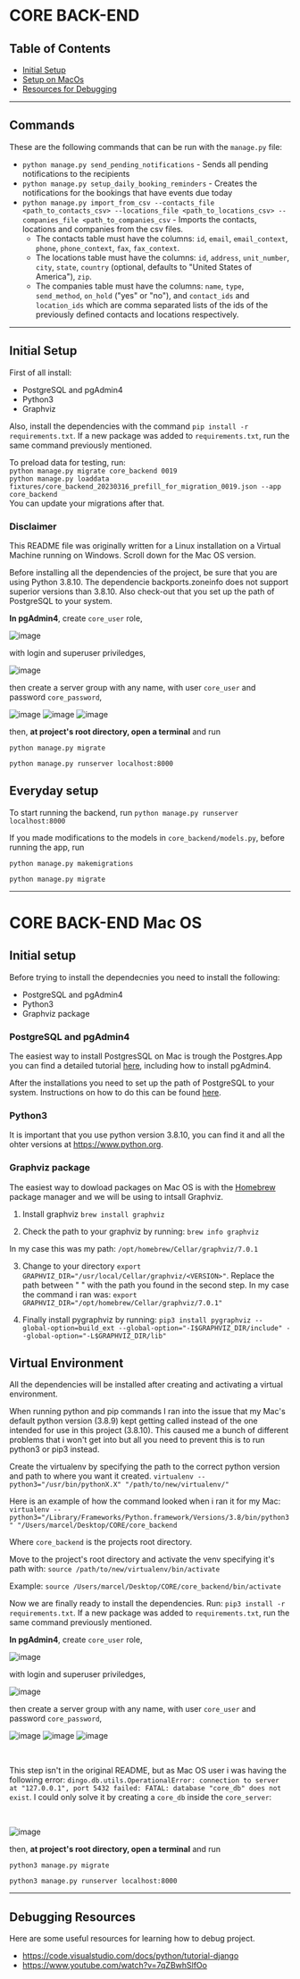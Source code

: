 # CORE BACK-END

## Table of Contents

- [Initial Setup](#initial-setup)
- [Setup on MacOs](#core-back-end-mac-os)
- [Resources for Debugging](#debugging-resources)

---

## Commands
These are the following commands that can be run with the `manage.py` file:
* `python manage.py send_pending_notifications` - Sends all pending notifications to the recipients
* `python manage.py setup_daily_booking_reminders` - Creates the notifications for the bookings that have events due today
* `python manage.py import_from_csv --contacts_file <path_to_contacts_csv> --locations_file <path_to_locations_csv> --companies_file <path_to_companies_csv` - Imports the contacts, locations and companies from the csv files.
  * The contacts table must have the columns: `id`, `email`, `email_context`, `phone`, `phone_context`, `fax`, `fax_context`.
  * The locations table must have the columns: `id`, `address`, `unit_number`, `city`, `state`, `country` (optional, defaults to "United States of America"), `zip`.
  * The companies table must have the columns: `name`, `type`, `send_method`, `on_hold` ("yes" or "no"), and `contact_ids` and `location_ids` which are comma separated lists of the ids of the previously defined contacts and locations respectively.

---

## Initial Setup

First of all install:
- PostgreSQL and pgAdmin4
- Python3
- Graphviz

Also, install the dependencies with the command `pip install -r requirements.txt`. If a new package was added to `requirements.txt`, run the same command previously mentioned.

To preload data for testing, run:\
`python manage.py migrate core_backend 0019`\
`python manage.py loaddata fixtures/core_backend_20230316_prefill_for_migration_0019.json --app core_backend`\
You can update your migrations after that.

### Disclaimer

This README file was originally written for a Linux installation on a Virtual Machine running on Windows. Scroll down for the Mac OS version. 

Before installing all the dependencies of the project, be sure that you are using Python 3.8.10. The dependencie backports.zoneinfo does not support superior versions than 3.8.10. Also check-out that you set up the path of PostgreSQL to your system.

**In pgAdmin4**,
create `core_user` role,

![image](https://user-images.githubusercontent.com/53912324/199030034-d79ba002-7ea6-4e8a-976d-264d23d85488.png)

with login and superuser priviledges,

![image](https://user-images.githubusercontent.com/53912324/199030193-4563a741-6dcf-4a3d-8563-6bab0d63bf95.png)

then create a server group with any name, with user `core_user` and password `core_password`,

![image](https://user-images.githubusercontent.com/53912324/199030464-8a51af7b-a48b-44cc-bc81-de4194839285.png)
![image](https://user-images.githubusercontent.com/53912324/199030669-789ce73f-33ef-4a23-a5e4-cd53e543fd74.png)
![image](https://user-images.githubusercontent.com/53912324/199030956-dc7b9243-e0be-4d89-82c9-3d4420bf1a07.png)

then, **at project's root directory, open a terminal** and run

`python manage.py migrate`

`python manage.py runserver localhost:8000`

## Everyday setup

To start running the backend, run `python manage.py runserver localhost:8000`

If you made modifications to the models in `core_backend/models.py`, before running the app, run 

`python manage.py makemigrations`

`python manage.py migrate`

---

# CORE BACK-END Mac OS

## Initial setup

Before trying to install the dependecnies you need to install the following:
- PostgreSQL and pgAdmin4
- Python3
- Graphviz package

### PostgreSQL and pgAdmin4

The easiest way to install PostgresSQL on Mac is trough the Postgres.App you can find a detailed tutorial [here](https://lifewithdata.com/2021/12/08/sql-tutorial-how-to-install-postgresql-and-pgadmin-on-mac/), including how to install pgAdmin4.

After the installations you need to set up the path of PostgreSQL to your system. Instructions on how to do this can be found [here](https://www.makeuseof.com/postgresql-macos-installing/).

### Python3

It is important that you use python version 3.8.10, you can find it and all the ohter versions at https://www.python.org. 

### Graphviz package

The easiest way to dowload packages on Mac OS is with the [Homebrew](https://brew.sh) package manager and we will be using to intsall Graphviz.

1. Install graphviz
`brew install graphviz`

2. Check the path to your graphviz by running:
`brew info graphviz`

In my case this was my path: `/opt/homebrew/Cellar/graphviz/7.0.1`

3. Change to your directory
`export GRAPHVIZ_DIR="/usr/local/Cellar/graphviz/<VERSION>"`. Replace the path between " " with the path you found in the second step. In my case the command i ran was: `export GRAPHVIZ_DIR="/opt/homebrew/Cellar/graphviz/7.0.1"` 

4. Finally install pygraphviz by running:
`pip3 install pygraphviz --global-option=build_ext --global-option="-I$GRAPHVIZ_DIR/include" --global-option="-L$GRAPHVIZ_DIR/lib"`

## Virtual Environment

All the dependencies will be installed after creating and activating a virtual environment.

When running python and pip commands I ran into the issue that my Mac's default python version (3.8.9) kept getting called instead of the one intended for use in this project (3.8.10). This caused me a bunch of different problems that i won't get into but all you need to prevent this is to run python3 or pip3 instead. 

Create the virtualenv by specifying the path to the correct python version and path to where you want it created.
`virtualenv --python3="/usr/bin/pythonX.X" "/path/to/new/virtualenv/"`

Here is an example of how the command looked when i ran it for my Mac:
`virtualenv --python3="/Library/Frameworks/Python.framework/Versions/3.8/bin/python3" "/Users/marcel/Desktop/CORE/core_backend`

Where `core_backend` is the projects root directory.

Move to the project's root directory and activate the venv specifying it's path with: 
`source /path/to/new/virtualenv/bin/activate`

Example: 
`source /Users/marcel/Desktop/CORE/core_backend/bin/activate`

Now we are finally ready to install the dependencies. Run:
`pip3 install -r requirements.txt`. If a new package was added to `requirements.txt`, run the same command previously mentioned.

**In pgAdmin4**,
create `core_user` role,

![image](https://user-images.githubusercontent.com/53912324/199030034-d79ba002-7ea6-4e8a-976d-264d23d85488.png)

with login and superuser priviledges,

![image](https://user-images.githubusercontent.com/53912324/199030193-4563a741-6dcf-4a3d-8563-6bab0d63bf95.png)

then create a server group with any name, with user `core_user` and password `core_password`,

![image](https://user-images.githubusercontent.com/53912324/199030464-8a51af7b-a48b-44cc-bc81-de4194839285.png)
![image](https://user-images.githubusercontent.com/53912324/199030669-789ce73f-33ef-4a23-a5e4-cd53e543fd74.png)
![image](https://user-images.githubusercontent.com/53912324/199030956-dc7b9243-e0be-4d89-82c9-3d4420bf1a07.png)

<br />

This step isn't in the original README, but as Mac OS user i was having the following error: `dingo.db.utils.OperationalError: connection to server at "127.0.0.1", port 5432 failed: FATAL: database "core_db" does not exist`. I could only solve it by creating a `core_db` inside the `core_server`: 

<br />

![image](https://user-images.githubusercontent.com/64095070/202921443-9d0b500e-e89b-4c88-8428-425ffb7ef5ee.png)

then, **at project's root directory, open a terminal** and run

`python3 manage.py migrate`

`python3 manage.py runserver localhost:8000`

---

## Debugging Resources

Here are some useful resources for learning how to debug project.

- https://code.visualstudio.com/docs/python/tutorial-django
- https://www.youtube.com/watch?v=7qZBwhSlfOo
